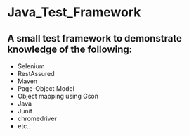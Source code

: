 # Java_Test_Framework
## A small test framework to demonstrate knowledge of the following:
  * Selenium
  * RestAssured
  * Maven
  * Page-Object Model
  * Object mapping using Gson
  * Java
  * Junit
  * chromedriver
  * etc..

